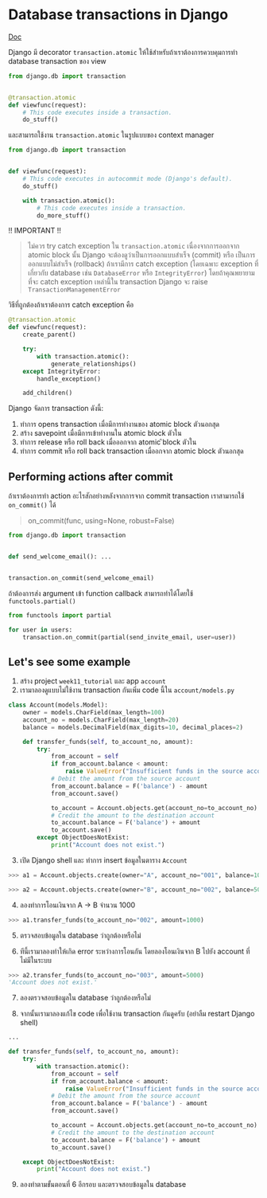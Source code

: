 # Database transactions in Django

[Doc](https://docs.djangoproject.com/en/5.1/topics/db/transactions/)

Django มี decorator `transaction.atomic` ให้ใช้สำหรับถ้าเราต้องการควบคุมการทำ database transaction ของ view

```python
from django.db import transaction


@transaction.atomic
def viewfunc(request):
    # This code executes inside a transaction.
    do_stuff()
```

และสามารถใช้งาน `transaction.atomic` ในรูปแบบของ context manager

```python
from django.db import transaction


def viewfunc(request):
    # This code executes in autocommit mode (Django's default).
    do_stuff()

    with transaction.atomic():
        # This code executes inside a transaction.
        do_more_stuff()
```

!! IMPORTANT !!

> ไม่ควร try catch exception ใน `transaction.atomic` เนื่องจากการออกจาก atomic block นั้น Django จะต้องดูว่าเป็นการออกแบบสำเร็จ (commit) หรือ เป็นการออกแบบไม่สำเร็จ (rollback) ถ้าเรามีการ catch exception (โดยเฉพาะ exception ที่เกี่ยวกับ database เช่น `DatabaseError` หรือ `IntegrityError`) โดยถ้าคุณพยายามที่จะ catch exception เหล่านี้ใน transaction Django จะ raise `TransactionManagementError`

วิธีที่ถูกต้องถ้าเราต้องการ catch exception คือ

```python
@transaction.atomic
def viewfunc(request):
    create_parent()

    try:
        with transaction.atomic():
            generate_relationships()
    except IntegrityError:
        handle_exception()

    add_children()
```

Django จัดการ transaction ดังนี้:

1. ทำการ opens transaction เมื่อมีการทำงานของ atomic block ตัวนอกสุด
2. สร้าง savepoint เมื่อมีการเข้าทำงานใน atomic block ตัวใน
3. ทำการ release หรือ roll back เมื่อออกจาก atomic ิblock ตัวใน
4. ทำการ commit หรือ roll back transaction เมื่ออกจาก atomic block ตัวนอกสุด

## Performing actions after commit

ถ้าเราต้องการทำ action อะไรสักอย่างหลังจากการจาก commit transaction เราสามารถใช้ `on_commit()` ได้

> on_commit(func, using=None, robust=False)

```python
from django.db import transaction


def send_welcome_email(): ...


transaction.on_commit(send_welcome_email)
```

ถ้าต้องการส่ง argument เข้า function callback สามารถทำได้โดยใช้ `functools.partial()`

```python
from functools import partial

for user in users:
    transaction.on_commit(partial(send_invite_email, user=user))
```

## Let's see some example

1. สร้าง project `week11_tutorial` และ app `account`
2. เรามาลองดูแบบไม่ใช้งาน transaction กันเพิ่ม code นี้ใน `account/models.py`

```python
class Account(models.Model):
    owner = models.CharField(max_length=100)
    account_no = models.CharField(max_length=20)
    balance = models.DecimalField(max_digits=10, decimal_places=2)

    def transfer_funds(self, to_account_no, amount):
        try:
            from_account = self
            if from_account.balance < amount:
                raise ValueError("Insufficient funds in the source account.")
            # Debit the amount from the source account
            from_account.balance = F('balance') - amount
            from_account.save()

            to_account = Account.objects.get(account_no=to_account_no)
            # Credit the amount to the destination account
            to_account.balance = F('balance') + amount
            to_account.save()
        except ObjectDoesNotExist:
            print("Account does not exist.")
```

3. เปิด Django shell และ ทำการ insert ข้อมูลในตาราง `Account`

```python
>>> a1 = Account.objects.create(owner="A", account_no="001", balance=10000)

>>> a2 = Account.objects.create(owner="B", account_no="002", balance=5000)
```

4. ลองทำการโอนเงินจาก A -> B จำนวน 1000

```python
>>> a1.transfer_funds(to_account_no="002", amount=1000)
```

5. ตรวจสอบข้อมูลใน database ว่าถูกต้องหรือไม่

6. ทีนี้เรามาลองทำให้เกิด error ระหว่างการโอนกัน โดยลองโอนเงินจาก B ไปยัง account ที่ไม่มีในระบบ

```python
>>> a2.transfer_funds(to_account_no="003", amount=5000)
'Account does not exist.'
```

7. ลองตรวจสอบข้อมูลใน database ว่าถูกต้องหรือไม่

8. จากนั้นเรามาลองแก้ไข code เพื่อใช้งาน transaction กันดูครับ (อย่าลืม restart Django shell)

```python
...

def transfer_funds(self, to_account_no, amount):
    try:
        with transaction.atomic():
            from_account = self
            if from_account.balance < amount:
                raise ValueError("Insufficient funds in the source account.")
            # Debit the amount from the source account
            from_account.balance = F('balance') - amount
            from_account.save()

            to_account = Account.objects.get(account_no=to_account_no)
            # Credit the amount to the destination account
            to_account.balance = F('balance') + amount
            to_account.save()

    except ObjectDoesNotExist:
        print("Account does not exist.")

```

9. ลองทำตามขั้นตอนที่ 6 อีกรอบ และตรวจสอบข้อมูลใน database
